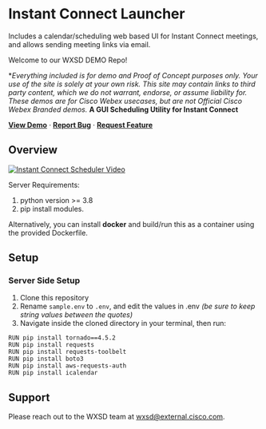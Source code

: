 # Instant Connect Launcher

Includes a calendar/scheduling web based UI for Instant Connect meetings, and allows sending meeting links via email.

Welcome to our WXSD DEMO Repo! <!-- Keep this here --> 
<!-- Keep the following here -->  
 *_Everything included is for demo and Proof of Concept purposes only. Your use of the site is solely at your own risk. This site may contain links to third party content, which we do not warrant, endorse, or assume liability for. These demos are for Cisco Webex usecases, but are not Official Cisco Webex Branded demos._
**A GUI Scheduling Utility for Instant Connect**

<a href="https://instant-connect-launcher.wbx.ninja/"><strong>View Demo</strong></a>
·
<a href="https://github.com/WXSD-Sales/instant-connect-launcher/issues"><strong>Report Bug</strong></a>
·
<a href="https://github.com/WXSD-Sales/instant-connect-launcher/issues"><strong>Request Feature</strong></a>



## Overview
[![Instant Connect Scheduler Video](https://user-images.githubusercontent.com/19175490/194949324-3c4eae5f-73d6-4d3e-8c97-01331198eaab.png)](https://app.vidcast.io/share/c781f1c8-d258-488e-9d3a-41d279a310b3)

Server Requirements:
1. python version >= 3.8
2. pip install modules.

Alternatively, you can install **docker** and build/run this as a container using the provided Dockerfile.

## Setup

### Server Side Setup
1. Clone this repository
2. Rename ```sample.env``` to ```.env```, and edit the values in .env *(be sure to keep string values between the quotes)*
3. Navigate inside the cloned directory in your terminal, then run:
```
RUN pip install tornado==4.5.2
RUN pip install requests
RUN pip install requests-toolbelt
RUN pip install boto3
RUN pip install aws-requests-auth
RUN pip install icalendar
```

## Support

Please reach out to the WXSD team at [wxsd@external.cisco.com](mailto:wxsd@external.cisco.com?cc=<your_cec>@cisco.com&subject=RepoName).

